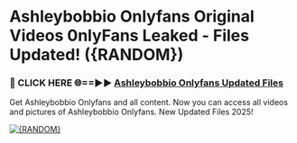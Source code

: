 # Ashleybobbio Onlyfans Original Videos 0nlyFans Leaked - Files Updated! ({RANDOM})

<h3>🔴 CLICK HERE 🌐==►► <a href="https://betterlinks.top/A2PfLJ" rel="nofollow">Ashleybobbio Onlyfans Updated Files</a></h3>

Get Ashleybobbio Onlyfans and all content. Now you can access all videos and pictures of Ashleybobbio Onlyfans. New Updated Files 2025!

[![{RANDOM}](https://i.imgur.com/ppqm5kG.gif)](https://betterlinks.top/A2PfLJ)